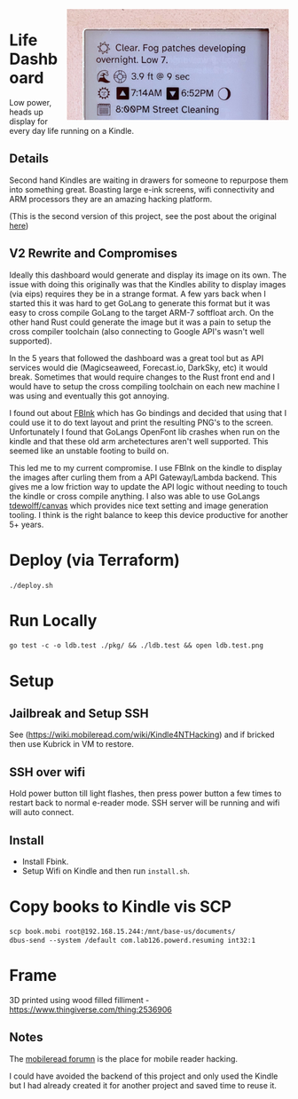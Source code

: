 <img style="width:400px" align="right" src="https://github.com/davidhampgonsalves/life-dashboard/raw/master/example.jpg"/>

# Life Dashboard
Low power, heads up display for every day life running on a Kindle.

## Details
Second hand Kindles are waiting in drawers for someone to repurpose them into something great. Boasting large e-ink screens, wifi connectivity and ARM processors they are an amazing hacking platform.

(This is the second version of this project, see the post about the original [here](https://www.davidhampgonsalves.com/life-dashboard/))

## V2 Rewrite and Compromises
Ideally this dashboard would generate and display its image on its own. The issue with doing this originally was that the Kindles ability to display images (via eips) requires they be in a strange format. A few yars back when I started this it was hard to get GoLang to generate this format but it was easy to cross compile GoLang to the target ARM-7 softfloat arch. On the other hand Rust could generate the image but it was a pain to setup the cross compiler toolchain (also connecting to Google API's wasn't well supported). 

In the 5 years that followed the dashboard was a great tool but as API services would die (Magicseaweed, Forecast.io, DarkSky, etc) it would break. Sometimes that would require changes to the Rust front end and I would have to setup the cross compiling toolchain on each new machine I was using and eventually this got annoying.

I found out about [FBInk](https://github.com/NiLuJe/FBInk) which has Go bindings and decided that using that I could use it to do text layout and print the resulting PNG's to the screen. Unfortunately I found that GoLangs OpenFont lib crashes when run on the kindle and that these old arm archetectures aren't well supported. This seemed like an unstable footing to build on. 

This led me to my current compromise. I use FBInk on the kindle to display the images after curling them from a API Gateway/Lambda backend. This gives me a low friction way to update the API logic without needing to touch the kindle or cross compile anything. I also was able to use GoLangs [tdewolff/canvas](https://github.com/tdewolff/canvas/) which provides nice text setting and image generation tooling. I think is the right balance to keep this device productive for another 5+ years.

# Deploy (via Terraform)
`./deploy.sh`

# Run Locally
`go test -c -o ldb.test ./pkg/ && ./ldb.test && open ldb.test.png`

# Setup

## Jailbreak and Setup SSH
See (https://wiki.mobileread.com/wiki/Kindle4NTHacking) and if bricked then use Kubrick in VM to restore.

## SSH over wifi
Hold power button till light flashes, then press power button a few times to restart back to normal e-reader mode. SSH server will be running and wifi will auto connect.

## Install
* Install Fbink.
* Setup Wifi on Kindle and then run `install.sh`.

# Copy books to Kindle vis SCP
```
scp book.mobi root@192.168.15.244:/mnt/base-us/documents/
dbus-send --system /default com.lab126.powerd.resuming int32:1
```

# Frame
3D printed using wood filled filliment - https://www.thingiverse.com/thing:2536906

## Notes
The [mobileread forumn](https://www.mobileread.com/forums/) is the place for mobile reader hacking.

I could have avoided the backend of this project and only used the Kindle but I had already created it for another project and saved time to reuse it.

